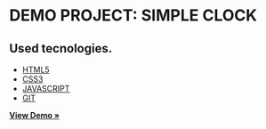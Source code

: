 # DEMO PROJECT: SIMPLE CLOCK

## Used tecnologies.

- [HTML5](https://en.wikipedia.org/wiki/HTML)
- [CSS3](https://en.wikipedia.org/wiki/CSS)
- [JAVASCRIPT](https://en.wikipedia.org/wiki/JavaScript)
- [GIT](https://en.wikipedia.org/wiki/Git)

<a href="https://round-clock.netlify.app/"><strong>View Demo »</strong></a>

